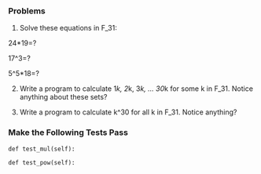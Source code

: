 ### Problems

1. Solve these equations in F_31:

24*19=?

17^3=?

5^5*18=?

2. Write a program to calculate 1*k, 2*k, 3*k, ... 30*k for some k in F_31. Notice anything about these sets?

3. Write a program to calculate k^30 for all k in F_31. Notice anything?

### Make the Following Tests Pass

    def test_mul(self):
        
    def test_pow(self):
